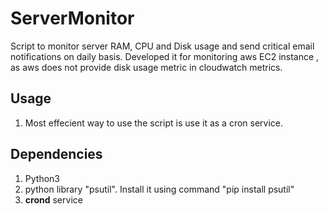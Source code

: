 # ServerMonitor
Script to monitor server RAM, CPU and Disk usage and send critical email notifications on daily basis. Developed it for monitoring aws EC2 instance , as aws does not provide disk usage metric in cloudwatch metrics.

## Usage
1. Most effecient way to use the script is use it as a cron service.


## Dependencies
1. Python3
2. python library "psutil". Install it using command "pip install psutil"
3. **crond** service


